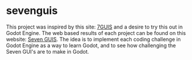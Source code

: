 # sevenguis
This project was inspired by this site: [7GUIS](https://eugenkiss.github.io/7guis/) and a desire to try this out in Godot Engine. 
The web based results of each project can be found on this website: [Seven GUIS](https://triptych.neocities.org/sevenguis/index.html). The idea is to implement each coding challenge in Godot Engine as a way to learn Godot, and to see how challenging the Seven GUI's are to make in Godot. 
